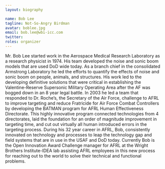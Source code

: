 ```yaml
---
layout: biography

name: Bob Lee 
tagline: Not-So-Angry Birdman 
avatar: boblee.jpg
email: bob.lee@wbi-icc.com 
twitter: 
roles: organizer
---
```

Mr. Bob Lee started work in the Aerospace Medical Research Laboratory as a research physicist in 1974. His team developed the noise and sonic boom models that are used DoD wide today. As a branch
chief in the consolidated Armstrong Laboratory he led the efforts to quantify the effects of noise and sonic boom on people, animals, and structures. His work led to the developing definitive solutions that were critical in establishing the Valentine-Reserve Supersonic Military Operating Area after the AF was bogged down in an 8 year legal battle. In 2003 he led a team that responded to Dr. Roche’s, the Secretary of the Air Force, challenge to AFRL to improve targeting and reduce Fratricide for Air Force Combat Controllers by developing the BATMAN program for AFRL Human Effectiveness Directorate. This highly innovative program connected technologies from 4 directorates, laid the foundation for an order of magnitude improvement in targeting time, and cut out virtually all human introduced errors in the targeting process. During his 32 year career in AFRL, Bob, consistently innovated on technology and processes to leap the technology gap and field systems that are in use in the USAF and DoD today. Currently Bob is the Open Innovation Award Challenge manager for AFRL at the Wright Brothers Institute-IDEA lab assisting AFRL employees in this new process for reaching out to the world to solve their technical and functional problems.